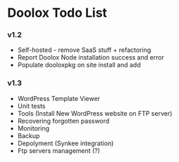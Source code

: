 Doolox Todo List
================

### v1.2 ###

* Self-hosted - remove SaaS stuff + refactoring
* Report Doolox Node installation success and error
* Populate dooloxpkg on site install and add

### v1.3 ###

* WordPress Template Viewer
* Unit tests
* Tools (Install New WordPress website on FTP server)
* Recovering forgotten password
* Monitoring
* Backup
* Depolyment (Synkee integration)
* Ftp servers management (?)